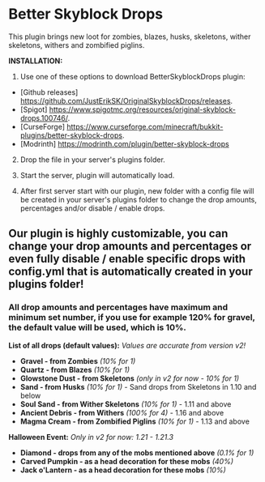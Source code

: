 # Better Skyblock Drops
This plugin brings new loot for zombies, blazes, husks, skeletons, wither skeletons, withers and zombified piglins.

**INSTALLATION:**

1. Use one of these options to download BetterSkyblockDrops plugin:

- [Github releases] https://github.com/JustErikSK/OriginalSkyblockDrops/releases.
- [Spigot] https://www.spigotmc.org/resources/original-skyblock-drops.100746/.
- [CurseForge] https://www.curseforge.com/minecraft/bukkit-plugins/better-skyblock-drops.
- [Modrinth] https://modrinth.com/plugin/better-skyblock-drops
  
2. Drop the file in your server's plugins folder.
  
3. Start the server, plugin will automatically load.
  
4. After first server start with our plugin, new folder with a config file will be created in your server's plugins folder to change the drop amounts, percentages and/or disable / enable drops.

## Our plugin is highly customizable, you can change your drop amounts and percentages or even fully disable / enable specific drops with config.yml that is automatically created in your plugins folder!
### All drop amounts and percentages have maximum and minimum set number, if you use for example 120% for gravel, the default value will be used, which is 10%.

**List of all drops (default values):** _Values are accurate from version v2!_
- **Gravel - from Zombies** _(10% for 1)_
- **Quartz - from Blazes** _(10% for 1)_
- **Glowstone Dust - from Skeletons** _(only in v2 for now - 10% for 1)_
- **Sand - from Husks** _(10% for 1)_ - Sand drops from Skeletons in 1.10 and below
- **Soul Sand - from Wither Skeletons** _(10% for 1)_ - 1.11 and above
- **Ancient Debris - from Withers** _(100% for 4)_ - 1.16 and above
- **Magma Cream - from Zombified Piglins** _(10% for 1)_ - 1.13 and above

**Halloween Event:** _Only in v2 for now: 1.21 - 1.21.3_
- **Diamond - drops from any of the mobs mentioned above** _(0.1% for 1)_
- **Carved Pumpkin - as a head decoration for these mobs** _(40%)_
- **Jack o'Lantern - as a head decoration for these mobs** _(10%)_
